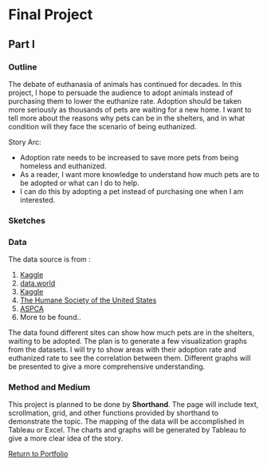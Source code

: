 # Final Project 
## Part I
### Outline  
The debate of euthanasia of animals has continued for decades. In this project, I hope to persuade the audience to adopt animals instead of purchasing them to lower the euthanize rate. Adoption should be taken more seriously as thousands of pets are waiting for a new home. I want to tell more about the reasons why pets can be in the shelters, and in what condition will they face the scenario of being euthanized. 

Story Arc:
* Adoption rate needs to be increased to save more pets from being homeless and euthanized.
* As a reader, I want more knowledge to understand how much pets are to be adopted or what can I do to help.
* I can do this by adopting a pet instead of purchasing one when I am interested.
### Sketches

### Data  
The data source is from :
1. [Kaggle](https://www.kaggle.com/datasets/jackdaoud/animal-shelter-analytics)
2. [data.world](https://data.world/kingcounty/yaai-7frk) 
3. [Kaggle](https://www.kaggle.com/competitions/shelter-animal-outcomes/data)
4. [The Humane Society of the United States](https://humanepro.org/page/pets-by-the-numbers)
5. [ASPCA](https://www.aspca.org/helping-people-pets/shelter-intake-and-surrender/pet-statistics)
6. More to be found..
  
The data found different sites can show how much pets are in the shelters, waiting to be adopted. The plan is to generate a few visualization graphs from the datasets. I will try to show areas with their adoption rate and euthanized rate to see the correlation between them. Different graphs will be presented to give a more comprehensive understanding.
  
### Method and Medium  
This project is planned to be done by **Shorthand**. The page will include text, scrollmation, grid, and other functions provided by shorthand to demonstrate the topic. The mapping of the data will be accomplished in Tableau or Excel. The charts and graphs will be generated by Tableau to give a more clear idea of the story.

[Return to Portfolio](https://andreywc.github.io/94870-portfolio/)
